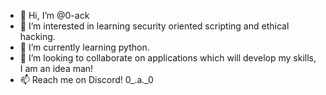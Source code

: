 - 👋 Hi, I’m @0-ack
- 👀 I’m interested in learning security oriented scripting and ethical hacking.
- 🌱 I’m currently learning python.
- 💞️ I’m looking to collaborate on applications which will develop my skills, I am an idea man!
- 📫 Reach me on Discord! 0_.a._0

<!---
0-ack/0-ack is a ✨ special ✨ repository because its `README.md` (this file) appears on your GitHub profile.
You can click the Preview link to take a look at your changes.
--->
